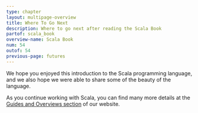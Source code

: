 ```yaml
---
type: chapter
layout: multipage-overview
title: Where To Go Next
description: Where to go next after reading the Scala Book
partof: scala_book
overview-name: Scala Book
num: 54
outof: 54
previous-page: futures
---
```


We hope you enjoyed this introduction to the Scala programming language, and we also hope we were able to share some of the beauty of the language.

As you continue working with Scala, you can find many more details at the [Guides and Overviews section]({{site.baseurl}}/overviews/index.html) of our website.


